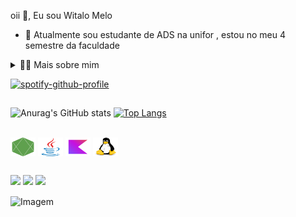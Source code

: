
<p>
  oii 👋, Eu sou Witalo Melo

  - 🌱 Atualmente sou estudante de ADS na unifor , estou no meu 4 semestre da faculdade
</p>

<!-- Dropdown -->
<details>
  <summary>👨‍💻 Mais sobre mim</summary>

  - 💬 Tenho 30 anos, atualmente moro em Fortaleza, CE, Brasil. Estudo Python, Atualmente trabalho como estoquista, o que me proporciona experiência prática e experiência em trabalho em equipe

</details>

[![spotify-github-profile](https://spotify-github-profile.vercel.app/api/view?uid=wei13on9mvwz2dk3qrv0r18ys&cover_image=true&theme=natemoo-re&show_offline=false&background_color=121212&interchange=false&bar_color=44ff00&bar_color_cover=false)](https://spotify-github-profile.vercel.app/api/view?uid=wei13on9mvwz2dk3qrv0r18ys&redirect=true)
  

##

![Anurag's GitHub stats](https://github-readme-stats.vercel.app/api?username=witalomelo&show_icons=true&theme=radical)
[![Top Langs](https://github-readme-stats.vercel.app/api/top-langs/?username=witalomelo&layout=donut)](https://github.com/witalomelo/github-readme-stats)




<div style="display: inline_block"><br>
  <img align="center" alt="Rafa-Js" height="30" width="40" src="https://raw.githubusercontent.com/devicons/devicon/master/icons/nodejs/nodejs-plain.svg"> 
  <img align="center" alt="Rafa-Python" height="30" width="40" src="https://raw.githubusercontent.com/devicons/devicon/master/icons/java/java-original.svg">
   <img align="center" alt="Rafa-Python" height="30" width="40" src="https://raw.githubusercontent.com/devicons/devicon/master/icons/kotlin/kotlin-original.svg">
  <img align="center" alt="Rafa-Python" height="30" width="40" src="https://raw.githubusercontent.com/devicons/devicon/master/icons/linux/linux-original.svg">
</div>

##


  
  ##
 

<div> 
  <a href="https://instagram.com/witalovmelo" target="_blank"><img src="https://img.shields.io/badge/-Instagram-%23E4405F?style=for-the-badge&logo=instagram&logoColor=white" target="_blank"></a>
  <a href = "mailto:contatorafaballerini@gmail.com"><img src="https://img.shields.io/badge/-Gmail-%23333?style=for-the-badge&logo=gmail&logoColor=white" target="_blank"></a>
  <a href="https://www.linkedin.com/in/witalo-vieira-melo-b605361b3" target="_blank"><img src="https://img.shields.io/badge/-LinkedIn-%230077B5?style=for-the-badge&logo=linkedin&logoColor=white" target="_blank"></a> 
  
</div>


<!-- GIF -->
<p align="left">
  <img align="center" src="https://github.com/VariableBee/VariableBee/assets/77739311/4e9f41af-6b57-49a7-b15a-74322e96b4d7" alt="Imagem">
</p>
